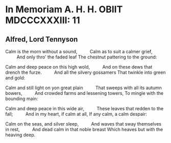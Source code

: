# In Memoriam A. H. H. OBIIT MDCCCXXXIII: 11
## Alfred, Lord Tennyson
Calm is the morn without a sound,
         Calm as to suit a calmer grief,
         And only thro' the faded leaf
The chestnut pattering to the ground:

Calm and deep peace on this high wold,
         And on these dews that drench the furze.
         And all the silvery gossamers
That twinkle into green and gold:

Calm and still light on yon great plain
         That sweeps with all its autumn bowers,
         And crowded farms and lessening towers,
To mingle with the bounding main:

Calm and deep peace in this wide air,
         These leaves that redden to the fall;
         And in my heart, if calm at all,
If any calm, a calm despair:

Calm on the seas, and silver sleep,
         And waves that sway themselves in rest,
         And dead calm in that noble breast
Which heaves but with the heaving deep.